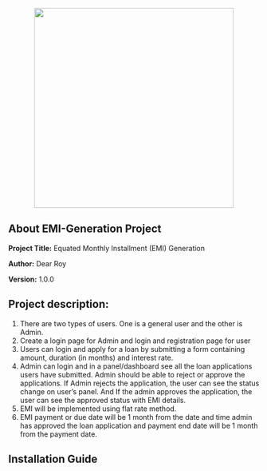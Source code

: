 <p align="center">
<img src="https://i.ibb.co/8rdfXrh/imageonline-co-textimage.png" width="400">
</p>



## About EMI-Generation Project

<strong>Project Title:</strong> 
Equated Monthly Installment (EMI) Generation

<strong>Author:</strong> Dear Roy

<strong>Version:</strong> 1.0.0

## Project description:

1. There are two types of users. One is a general user and the other is Admin.
2. Create a login page for Admin and login and registration page for user
3. Users can login and apply for a loan by submitting a form containing amount, duration (in
months) and interest rate.
4. Admin can login and in a panel/dashboard see all the loan applications users have submitted.
Admin should be able to reject or approve the applications. If Admin rejects the application, the
user can see the status change on user’s panel. And If the admin approves the application, the
user can see the approved status with EMI details.
5. EMI will be implemented using flat rate method.
6. EMI payment or due date will be 1 month from the date and time admin has approved the loan
application and payment end date will be 1 month from the payment date.


## Installation Guide

